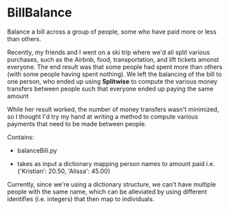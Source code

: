 # BillBalance
Balance a bill across a group of people, some who have paid more or less than others.

Recently, my friends and I went on a ski trip where we'd all split various purchases, such as the Airbnb, food, transportation, and lift tickets amonst everyone.  The end result was that some people had spent more than others (with some people having spent nothing).  We left the balancing of the bill to one person, who ended up using **Splitwise** to compute the various money transfers between people such that everyone ended up paying the same amount

While her result worked, the number of money transfers wasn't minimized, so I thought I'd try my hand at writing a method to compute various payments that need to be made between people.

Contains:
  - balanceBill.py
  
  - takes as input a dictionary mapping person names to amount paid i.e. {'Kristian': 20.50, 'Alissa': 45.00}

Currently, since we're using a dictionary structure, we can't have multiple people with the same name, which can be alleviated by using different identifies (i.e. integers) that then map to individuals.

